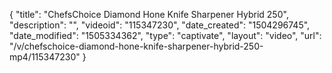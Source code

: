 {
    "title": "ChefsChoice Diamond Hone Knife Sharpener Hybrid 250",
    "description": "",
    "videoid": "115347230",
    "date_created": "1504296745",
    "date_modified": "1505334362",
    "type": "captivate",
    "layout": "video",
    "url": "\/v\/chefschoice-diamond-hone-knife-sharpener-hybrid-250-mp4\/115347230"
}